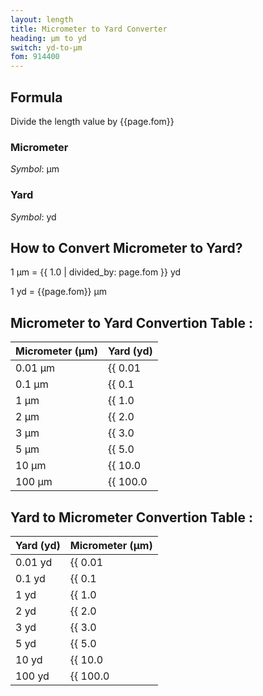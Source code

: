 ```yaml
---
layout: length
title: Micrometer to Yard Converter
heading: μm to yd
switch: yd-to-μm
fom: 914400
---
```


## Formula
Divide the length value by {{page.fom}}

### Micrometer
*Symbol*: μm

### Yard
*Symbol*: yd

## How to Convert Micrometer to Yard?
1 μm = {{ 1.0 | divided_by: page.fom }} yd

1 yd = {{page.fom}} μm

## Micrometer to Yard Convertion Table :

| Micrometer (μm) | Yard (yd) |
| ---- | ---- |
| 0.01 μm | {{ 0.01 | divided_by: page.fom | round: 12 }} yd |
| 0.1 μm | {{ 0.1 | divided_by: page.fom | round: 12 }} yd |
| 1 μm | {{ 1.0 | divided_by: page.fom | round: 12 }} yd |
| 2 μm | {{ 2.0 | divided_by: page.fom | round: 12 }} yd |
| 3 μm | {{ 3.0 | divided_by: page.fom | round: 12 }} yd |
| 5 μm | {{ 5.0 | divided_by: page.fom | round: 12 }} yd |
| 10 μm | {{ 10.0 | divided_by: page.fom | round: 12 }} yd |
| 100 μm | {{ 100.0 | divided_by: page.fom | round: 12 }} yd |

## Yard to Micrometer Convertion Table :

| Yard (yd) | Micrometer (μm) |
| ---- | ---- |
| 0.01 yd | {{ 0.01 | times: page.fom | round: 12 }} μm |
| 0.1 yd | {{ 0.1 | times: page.fom | round: 12 }} μm |
| 1 yd | {{ 1.0 | times: page.fom | round: 12 }} μm |
| 2 yd | {{ 2.0 | times: page.fom | round: 12 }} μm |
| 3 yd | {{ 3.0 | times: page.fom | round: 12 }} μm |
| 5 yd | {{ 5.0 | times: page.fom | round: 12 }} μm |
| 10 yd | {{ 10.0 | times: page.fom | round: 12 }} μm |
| 100 yd | {{ 100.0 | times: page.fom | round: 12 }} μm |

<script>
selectInput[1].selected = true
selectOutput[6].selected = true
</script>
